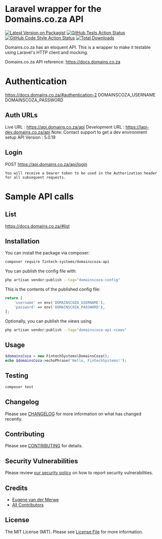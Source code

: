 # Laravel wrapper for the Domains.co.za API

[![Latest Version on Packagist](https://img.shields.io/packagist/v/fintech-systems/domainscoza-api.svg?style=flat-square)](https://packagist.org/packages/fintech-systems/domainscoza-api)
[![GitHub Tests Action Status](https://img.shields.io/github/workflow/status/fintech-systems/domainscoza-api/run-tests?label=tests)](https://github.com/fintech-systems/domainscoza-api/actions?query=workflow%3Arun-tests+branch%3Amain)
[![GitHub Code Style Action Status](https://img.shields.io/github/workflow/status/fintech-systems/domainscoza-api/Fix%20PHP%20code%20style%20issues?label=code%20style)](https://github.com/fintech-systems/domainscoza-api/actions?query=workflow%3A"Fix+PHP+code+style+issues"+branch%3Amain)
[![Total Downloads](https://img.shields.io/packagist/dt/fintech-systems/domainscoza-api.svg?style=flat-square)](https://packagist.org/packages/fintech-systems/domainscoza-api)

Domains.co.za has an eloquent API. This is a wrapper to make it testable using Laravel's HTTP client and mocking.

Domains.co.za API reference: https://docs.domains.co.za

# Authentication

https://docs.domains.co.za/#authentication-2
DOMAINSCOZA_USERNAME
DOMAINSCOZA_PASSWORD

## Auth URLs

Live URL : https://api.domains.co.za/api
Development URL : https://lapi-dev.domains.co.za/api 
Note: Contact support to get a dev environment setup
API Version : 5.0.19

## Login

POST https://api.domains.co.za/api/login

`You will receive a bearer token to be used in the Authorization header for all subsequent requests.`

# Sample API calls

## List
https://docs.domains.co.za/#list

## Installation

You can install the package via composer:

```bash
composer require fintech-systems/domainscoza-api
```

You can publish the config file with:

```bash
php artisan vendor:publish --tag="domainscoza-config"
```

This is the contents of the published config file:

```php
return [
    'username' => env('DOMAINSCOZA_USERNAME'),
    'password' => env('DOMAINSCOZA_PASSWORD'),
];
```

Optionally, you can publish the views using

```bash
php artisan vendor:publish --tag="domainscoza-api-views"
```

## Usage

```php
$domainsCoza = new FintechSystems\DomainsCoza();
echo $domainsCoza->echoPhrase('Hello, FintechSystems!');
```

## Testing

```bash
composer test
```

## Changelog

Please see [CHANGELOG](CHANGELOG.md) for more information on what has changed recently.

## Contributing

Please see [CONTRIBUTING](CONTRIBUTING.md) for details.

## Security Vulnerabilities

Please review [our security policy](../../security/policy) on how to report security vulnerabilities.

## Credits

- [Eugene van der Merwe](https://github.com/eugenevdm)
- [All Contributors](../../contributors)

## License

The MIT License (MIT). Please see [License File](LICENSE.md) for more information.
